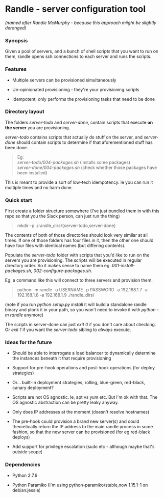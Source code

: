 # Randle - server configuration tool

*(named after Randle McMurphy - because this approach miight be slightly deranged)*


### Synopsis

Given a pool of servers, and a bunch of shell scripts that you want to run on
them, randle opens ssh connections to each server and runs the scripts.


### Features

* Multiple servers can be provisioned simultaneously

* Un-opinionated provisioning - they're your provisioning scripts

* Idempotent, only performs the provisioning tasks that need to be done


### Directory layout

The folders *server-todo* and *server-done*, contain scripts that execute **on
the server** you are provisioning.

*server-todo* contains scripts that actually do stuff on the server, and
*server-done* should contain scripts to determine if that aforementioned stuff
has been done.

> Eg:  
> *server-todo/004-packages.sh* (installs some packages)  
> *server-done/004-packages.sh* (check whether those packages have been installed)

This is meant to provide a sort of low-tech idempotency. Ie you can run it
multiple times and no harm done.


### Quick start

First create a folder structure somewhere (I've just bundled them in with this
repo so that you the Slack person, can just run the thing)

> mkdir -p ./randle_dirs/{server-todo,server-done}

The contents of both of those directories should look very similar at all times.
If one of those folders has four files in it, then the other one should have four
files with identical names (but differing contents).

Populate the *server-todo* folder with scripts that you'd like to run on the
servers you are provisioning. The scripts will be executed in regular directory
order. So it makes sense to name them eg: *001-install-packages.sh,
002-configure-packages.sh*.

Eg: a command like this will connect to three servers and provision them:

> python -m randle -u USERNAME -p PASSWORD -a 192.168.1.7 -a 192.168.1.8 -a 192.168.1.9 ./randle_dirs/

(note if you run *python setup.py install* it will build a standalone randle
binary and plonk it in your path, so you won't need to invoke it with *python -m
randle* anymore)

The scripts in server-done can just *exit 0* if you don't care about checking.
Or *exit 1* if you want the *server-todo* sibling to *always* execute.


### Ideas for the future

* Should be able to interrogate a load balancer to dynamically determine the
  instances beneath it that require provisioning

* Support for pre-hook operations and post-hook operations (for deploy strategies)

* Or... built-in deployment strategies, rolling, blue-green, red-black, canary deployment?

* Scripts are not OS agnostic. Ie, apt vs yum etc. But I'm ok with that. The OS
  agnostic abstraction can be pretty leaky anyway.

* Only does IP addresses at the moment (doesn't resolve hostnames)

* The pre-hook could provision a brand new server(s) and could theoretically
  return the IP address to the main randle process in some fashion, so that the
  new server can be provisioned (for eg red-black deploys)

* Add support for privilege escalation (sudo etc - although maybe that's
  outside scope)


### Dependencies

* Python 2.7.9

* Python Paramiko (I'm using python-paramiko/stable,now 1.15.1-1 on debian:jessie)

